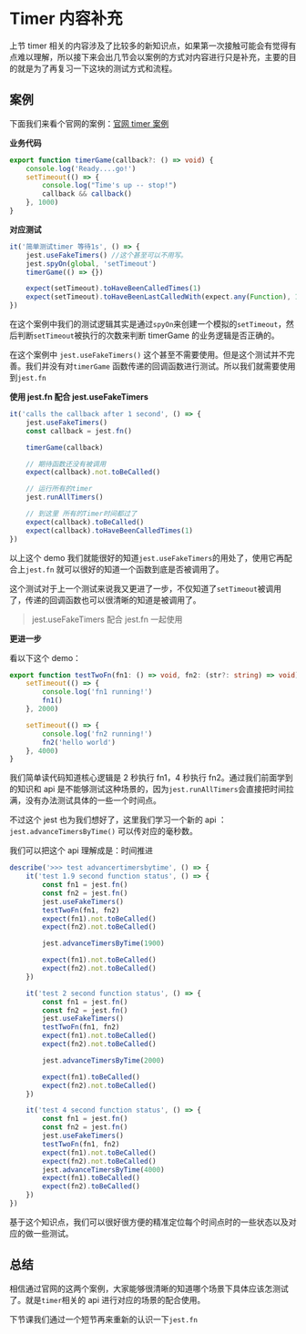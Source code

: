 # Timer 内容补充

上节 timer 相关的内容涉及了比较多的新知识点，如果第一次接触可能会有觉得有点难以理解，所以接下来会出几节会以案例的方式对内容进行只是补充，主要的目的就是为了再复习一下这块的测试方式和流程。

## 案例

下面我们来看个官网的案例：[官网 timer 案例](https://jestjs.io/zh-Hans/docs/timer-mocks)

**业务代码**

```ts
export function timerGame(callback?: () => void) {
	console.log('Ready....go!')
	setTimeout(() => {
		console.log("Time's up -- stop!")
		callback && callback()
	}, 1000)
}
```

**对应测试**

```ts
it('简单测试timer 等待1s', () => {
	jest.useFakeTimers() //这个甚至可以不用写。
	jest.spyOn(global, 'setTimeout')
	timerGame(() => {})

	expect(setTimeout).toHaveBeenCalledTimes(1)
	expect(setTimeout).toHaveBeenLastCalledWith(expect.any(Function), 1000)
})
```

在这个案例中我们的测试逻辑其实是通过`spyOn`来创建一个模拟的`setTimeout`，然后判断`setTimeout`被执行的次数来判断 timerGame 的业务逻辑是否正确的。

在这个案例中 `jest.useFakeTimers()` 这个甚至不需要使用。但是这个测试并不完善。我们并没有对`timerGame` 函数传递的回调函数进行测试。所以我们就需要使用到`jest.fn`

**使用 jest.fn 配合 jest.useFakeTimers**

```ts
it('calls the callback after 1 second', () => {
	jest.useFakeTimers()
	const callback = jest.fn()

	timerGame(callback)

	// 期待函数还没有被调用
	expect(callback).not.toBeCalled()

	// 运行所有的timer
	jest.runAllTimers()

	// 到这里 所有的Timer时间都过了
	expect(callback).toBeCalled()
	expect(callback).toHaveBeenCalledTimes(1)
})
```

以上这个 demo 我们就能很好的知道`jest.useFakeTimers`的用处了，使用它再配合上`jest.fn` 就可以很好的知道一个函数到底是否被调用了。

这个测试对于上一个测试来说我又更进了一步，不仅知道了`setTimeout`被调用了，传递的回调函数也可以很清晰的知道是被调用了。

> jest.useFakeTimers 配合 jest.fn 一起使用

**更进一步**

看以下这个 demo：

```ts
export function testTwoFn(fn1: () => void, fn2: (str?: string) => void) {
	setTimeout(() => {
		console.log('fn1 running!')
		fn1()
	}, 2000)

	setTimeout(() => {
		console.log('fn2 running!')
		fn2('hello world')
	}, 4000)
}
```

我们简单读代码知道核心逻辑是 2 秒执行 fn1，4 秒执行 fn2。通过我们前面学到的知识和 api 是不能够测试这种场景的，因为`jest.runAllTimers`会直接把时间拉满，没有办法测试具体的一些一个时间点。

不过这个 jest 也为我们想好了，这里我们学习一个新的 api ：`jest.advanceTimersByTime()` 可以传对应的毫秒数。

我们可以把这个 api 理解成是：时间推进

```ts
describe('>>> test advancertimersbytime', () => {
	it('test 1.9 second function status', () => {
		const fn1 = jest.fn()
		const fn2 = jest.fn()
		jest.useFakeTimers()
		testTwoFn(fn1, fn2)
		expect(fn1).not.toBeCalled()
		expect(fn2).not.toBeCalled()

		jest.advanceTimersByTime(1900)

		expect(fn1).not.toBeCalled()
		expect(fn2).not.toBeCalled()
	})

	it('test 2 second function status', () => {
		const fn1 = jest.fn()
		const fn2 = jest.fn()
		jest.useFakeTimers()
		testTwoFn(fn1, fn2)
		expect(fn1).not.toBeCalled()
		expect(fn2).not.toBeCalled()

		jest.advanceTimersByTime(2000)

		expect(fn1).toBeCalled()
		expect(fn2).not.toBeCalled()
	})

	it('test 4 second function status', () => {
		const fn1 = jest.fn()
		const fn2 = jest.fn()
		jest.useFakeTimers()
		testTwoFn(fn1, fn2)
		expect(fn1).not.toBeCalled()
		expect(fn2).not.toBeCalled()
		jest.advanceTimersByTime(4000)
		expect(fn1).toBeCalled()
		expect(fn2).toBeCalled()
	})
})
```

基于这个知识点，我们可以很好很方便的精准定位每个时间点时的一些状态以及对应的做一些测试。

## 总结

相信通过官网的这两个案例，大家能够很清晰的知道哪个场景下具体应该怎测试了。就是`timer`相关的 api 进行对应的场景的配合使用。

下节课我们通过一个短节再来重新的认识一下`jest.fn`
